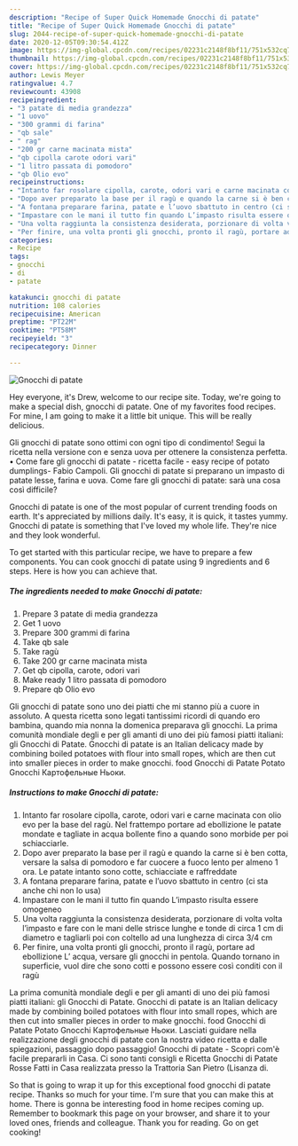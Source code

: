 ```yaml
---
description: "Recipe of Super Quick Homemade Gnocchi di patate"
title: "Recipe of Super Quick Homemade Gnocchi di patate"
slug: 2044-recipe-of-super-quick-homemade-gnocchi-di-patate
date: 2020-12-05T09:30:54.412Z
image: https://img-global.cpcdn.com/recipes/02231c2148f8bf11/751x532cq70/gnocchi-di-patate-recipe-main-photo.jpg
thumbnail: https://img-global.cpcdn.com/recipes/02231c2148f8bf11/751x532cq70/gnocchi-di-patate-recipe-main-photo.jpg
cover: https://img-global.cpcdn.com/recipes/02231c2148f8bf11/751x532cq70/gnocchi-di-patate-recipe-main-photo.jpg
author: Lewis Meyer
ratingvalue: 4.7
reviewcount: 43908
recipeingredient:
- "3 patate di media grandezza"
- "1 uovo"
- "300 grammi di farina"
- "qb sale"
- " rag"
- "200 gr carne macinata mista"
- "qb cipolla carote odori vari"
- "1 litro passata di pomodoro"
- "qb Olio evo"
recipeinstructions:
- "Intanto far rosolare cipolla, carote, odori vari e carne macinata con olio evo per la base del ragù. Nel frattempo portare ad ebollizione le patate mondate e tagliate in acqua bollente fino a quando sono morbide per poi schiacciarle."
- "Dopo aver preparato la base per il ragù e quando la carne si è ben cotta, versare la salsa di pomodoro e far cuocere a fuoco lento per almeno 1 ora. Le patate intanto sono cotte, schiacciate e raffreddate"
- "A fontana preparare farina, patate e l’uovo sbattuto in centro (ci sta anche chi non lo usa)"
- "Impastare con le mani il tutto fin quando L’impasto risulta essere omogeneo"
- "Una volta raggiunta la consistenza desiderata, porzionare di volta volta l’impasto e fare con le mani delle strisce lunghe e tonde di circa 1 cm di diametro e tagliarli poi con coltello ad una lunghezza di circa 3/4 cm"
- "Per finire, una volta pronti gli gnocchi, pronto il ragù, portare ad ebollizione L’ acqua, versare gli gnocchi in pentola. Quando tornano in superficie, vuol dire che sono cotti e possono essere così conditi con il ragù"
categories:
- Recipe
tags:
- gnocchi
- di
- patate

katakunci: gnocchi di patate 
nutrition: 108 calories
recipecuisine: American
preptime: "PT22M"
cooktime: "PT58M"
recipeyield: "3"
recipecategory: Dinner

---
```



![Gnocchi di patate](https://img-global.cpcdn.com/recipes/02231c2148f8bf11/751x532cq70/gnocchi-di-patate-recipe-main-photo.jpg)

Hey everyone, it's Drew, welcome to our recipe site. Today, we're going to make a special dish, gnocchi di patate. One of my favorites food recipes. For mine, I am going to make it a little bit unique. This will be really delicious.

Gli gnocchi di patate sono ottimi con ogni tipo di condimento! Segui la ricetta nella versione con e senza uova per ottenere la consistenza perfetta. • Come fare gli gnocchi di patate - ricetta facile - easy recipe of potato dumplings- Fabio Campoli. Gli gnocchi di patate si preparano un impasto di patate lesse, farina e uova. Come fare gli gnocchi di patate: sarà una cosa così difficile?

Gnocchi di patate is one of the most popular of current trending foods on earth. It's appreciated by millions daily. It's easy, it is quick, it tastes yummy. Gnocchi di patate is something that I've loved my whole life. They're nice and they look wonderful.


To get started with this particular recipe, we have to prepare a few components. You can cook gnocchi di patate using 9 ingredients and 6 steps. Here is how you can achieve that.

<!--inarticleads1-->

##### The ingredients needed to make Gnocchi di patate:

1. Prepare 3 patate di media grandezza
1. Get 1 uovo
1. Prepare 300 grammi di farina
1. Take qb sale
1. Take  ragù
1. Take 200 gr carne macinata mista
1. Get qb cipolla, carote, odori vari
1. Make ready 1 litro passata di pomodoro
1. Prepare qb Olio evo


Gli gnocchi di patate sono uno dei piatti che mi stanno più a cuore in assoluto. A questa ricetta sono legati tantissimi ricordi di quando ero bambina, quando mia nonna la domenica preparava gli gnocchi. La prima comunità mondiale degli e per gli amanti di uno dei più famosi piatti italiani: gli Gnocchi di Patate. Gnocchi di patate is an Italian delicacy made by combining boiled potatoes with flour into small ropes, which are then cut into smaller pieces in order to make gnocchi. food Gnocchi di Patate Potato Gnocchi Картофельные Ньоки. 

<!--inarticleads2-->

##### Instructions to make Gnocchi di patate:

1. Intanto far rosolare cipolla, carote, odori vari e carne macinata con olio evo per la base del ragù. Nel frattempo portare ad ebollizione le patate mondate e tagliate in acqua bollente fino a quando sono morbide per poi schiacciarle.
1. Dopo aver preparato la base per il ragù e quando la carne si è ben cotta, versare la salsa di pomodoro e far cuocere a fuoco lento per almeno 1 ora. Le patate intanto sono cotte, schiacciate e raffreddate
1. A fontana preparare farina, patate e l’uovo sbattuto in centro (ci sta anche chi non lo usa)
1. Impastare con le mani il tutto fin quando L’impasto risulta essere omogeneo
1. Una volta raggiunta la consistenza desiderata, porzionare di volta volta l’impasto e fare con le mani delle strisce lunghe e tonde di circa 1 cm di diametro e tagliarli poi con coltello ad una lunghezza di circa 3/4 cm
1. Per finire, una volta pronti gli gnocchi, pronto il ragù, portare ad ebollizione L’ acqua, versare gli gnocchi in pentola. Quando tornano in superficie, vuol dire che sono cotti e possono essere così conditi con il ragù


La prima comunità mondiale degli e per gli amanti di uno dei più famosi piatti italiani: gli Gnocchi di Patate. Gnocchi di patate is an Italian delicacy made by combining boiled potatoes with flour into small ropes, which are then cut into smaller pieces in order to make gnocchi. food Gnocchi di Patate Potato Gnocchi Картофельные Ньоки. Lasciati guidare nella realizzazione degli gnocchi di patate con la nostra video ricetta e dalle spiegazioni, passaggio dopo passaggio! Gnocchi di patate - Scopri com&#39;è facile prepararli in Casa. Ci sono tanti consigli e Ricetta Gnocchi di Patate Rosse Fatti in Casa realizzata presso la Trattoria San Pietro (Lisanza di. 

So that is going to wrap it up for this exceptional food gnocchi di patate recipe. Thanks so much for your time. I'm sure that you can make this at home. There is gonna be interesting food in home recipes coming up. Remember to bookmark this page on your browser, and share it to your loved ones, friends and colleague. Thank you for reading. Go on get cooking!
